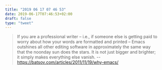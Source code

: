 ```yaml
---
title: "2019 06 17 07 46 53"
date: 2019-06-17T07:46:53+02:00
draft: false
type: "tweet"
---
```

> If you are a professional writer – i.e., if someone else is getting paid to worry about how your words are formatted and printed – Emacs outshines all other editing software in approximately the same way that the noonday sun does the stars. It is not just bigger and brighter; it simply makes everything else vanish. -- <https://batsov.com/articles/2011/11/19/why-emacs/>
